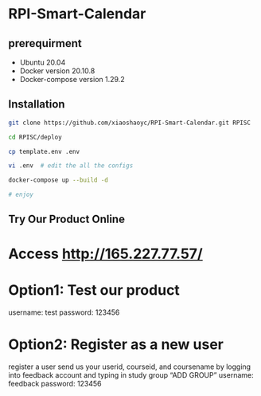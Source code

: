 # RPI-Smart-Calendar

## prerequirment
* Ubuntu 20.04
* Docker version 20.10.8
* Docker-compose version 1.29.2

## Installation

```Bash
git clone https://github.com/xiaoshaoyc/RPI-Smart-Calendar.git RPISC

cd RPISC/deploy

cp template.env .env

vi .env  # edit the all the configs

docker-compose up --build -d

# enjoy
```

## Try Our Product Online

# Access http://165.227.77.57/

# Option1: Test our product
  username: test
  password: 123456
  
# Option2: Register as a new user
  register a user
  send us your userid, courseid, and coursename by
  logging into feedback account and typing in study group “ADD GROUP”
  username: feedback
  password: 123456


